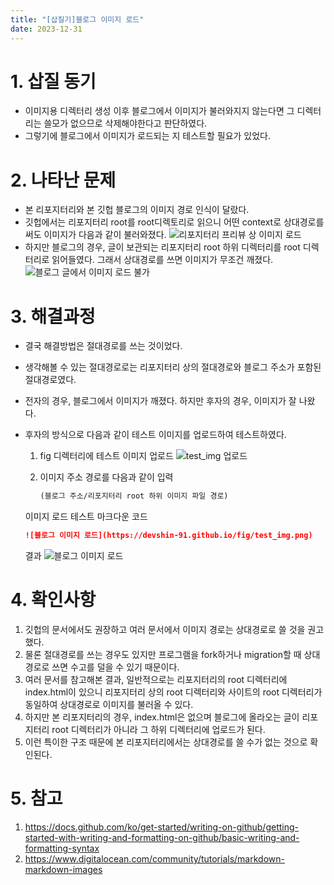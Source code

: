 ```yaml
---
title: "[삽질기]블로그 이미지 로드"
date: 2023-12-31
---
```


# 1. 삽질 동기
* 이미지용 디렉터리 생성 이후 블로그에서 이미지가 불러와지지 않는다면 그 디렉터리는 쓸모가 없으므로 삭제해야한다고 판단하였다.
* 그렇기에 블로그에서 이미지가 로드되는 지 테스트할 필요가 있었다.

# 2. 나타난 문제
* 본 리포지터리와 본 깃헙 블로그의 이미지 경로 인식이 달랐다.
* 깃헙에서는 리포지터리 root를 root디렉토리로 읽으니 어떤 context로 상대경로를 써도 이미지가 다음과 같이 불러와졌다.
  ![리포지터리 프리뷰 상 이미지 로드](https://devshin-91.github.io/fig/hard_work/blog_img_load/repo_preview_img.png)
* 하지만 블로그의 경우, 글이 보관되는 리포지터리 root 하위 디렉터리를 root 디렉터리로 읽어들였다. 그래서 상대경로를 쓰면 이미지가 무조건 깨졌다.   
  ![블로그 글에서 이미지 로드 불가](https://devshin-91.github.io/fig/hard_work/blog_img_load/blog_crashed_img.png)
  
# 3. 해결과정
* 결국 해결방법은 절대경로를 쓰는 것이었다.
* 생각해볼 수 있는 절대경로로는 리포지터리 상의 절대경로와 블로그 주소가 포함된 절대경로였다.
* 전자의 경우, 블로그에서 이미지가 깨졌다. 하지만 후자의 경우, 이미지가 잘 나왔다.
* 후자의 방식으로 다음과 같이 테스트 이미지를 업로드하여 테스트하였다.
  1. fig 디렉터리에 테스트 이미지 업로드
  ![test_img 업로드](https://devshin-91.github.io/fig/hard_work/blog_img_load/uploaded_test_img.png)
  2. 이미지 주소 경로를 다음과 같이 입력
  
      ```markdown
      (블로그 주소/리포지터리 root 하위 이미지 파일 경로)
      ```

  이미지 로드 테스트 마크다운 코드
  
  ```markdown
  ![블로그 이미지 로드](https://devshin-91.github.io/fig/test_img.png)
  ```

  결과
  ![블로그 이미지 로드](https://devshin-91.github.io/fig/test_img.png)

# 4. 확인사항
1. 깃헙의 문서에서도 권장하고 여러 문서에서 이미지 경로는 상대경로로 쓸 것을 권고했다.
2. 물론 절대경로를 쓰는 경우도 있지만 프로그램을 fork하거나 migration할 때 상대경로로 쓰면 수고를 덜을 수 있기 때문이다.
3. 여러 문서를 참고해본 결과, 일반적으로는 리포지터리의 root 디렉터리에 index.html이 있으니 리포지터리 상의 root 디렉터리와 사이트의 root 디렉터리가 동일하여 상대경로로 이미지를 불러올 수 있다.
4. 하지만 본 리포지터리의 경우, index.html은 없으며 블로그에 올라오는 글이 리포지터리 root 디렉터리가 아니라 그 하위 디렉터리에 업로드가 된다.
5. 이런 특이한 구조 때문에 본 리포지터리에서는 상대경로를 쓸 수가 없는 것으로 확인된다.

# 5. 참고
1. https://docs.github.com/ko/get-started/writing-on-github/getting-started-with-writing-and-formatting-on-github/basic-writing-and-formatting-syntax
2. https://www.digitalocean.com/community/tutorials/markdown-markdown-images
